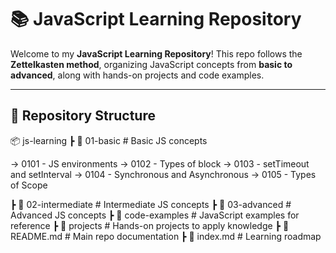 # 📚 JavaScript Learning Repository

Welcome to my **JavaScript Learning Repository**! This repo follows the **Zettelkasten method**, organizing JavaScript concepts from **basic to advanced**, along with hands-on projects and code examples.

---

## 📂 Repository Structure
📦 js-learning 
┣ 📂 01-basic # Basic JS concepts 

-> 0101 - JS environments
-> 0102 - Types of block
-> 0103 - setTimeout and setInterval
-> 0104 - Synchronous and Asynchronous
-> 0105 - Types of Scope



┣ 📂 02-intermediate # Intermediate JS concepts 
┣ 📂 03-advanced # Advanced JS concepts 
┣ 📂 code-examples # JavaScript examples for reference 
┣ 📂 projects # Hands-on projects to apply knowledge 
┣ 📜 README.md # Main repo documentation 
┣ 📜 index.md # Learning roadmap 
<!-- ┣ 📜 CONTRIBUTING.md # Guidelines for contributing to the repository 
┣ 📜 LICENSE # License for the repository 
┣ 📜 .gitignore # Ignore files for Git -->